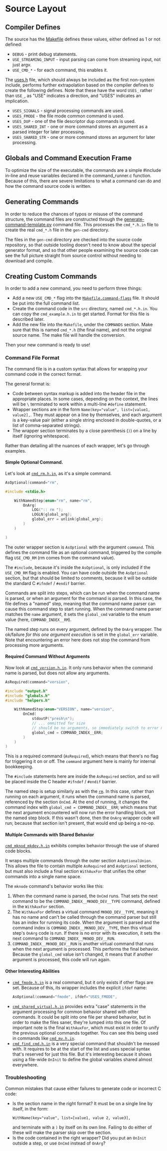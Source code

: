 # Source Layout

## Compiler Defines

The source has the [Makefile](Makefile) defines these values, either defined as 1 or not defined:

* `DEBUG` - print debug statements.
* `USE_STREAMING_INPUT` - input parsing can come from streaming input, not just argv.
* `USE_CMD_*` - for each command, this enables it.

The [uses.h](uses.h) file, which should always be included as the first non-system include, performs further extrapolation based on the compiler defines to create the following defines.  Note that these have the word `USES_` rather than `USE_`, as "USE" indicates a direction, and "USES" indicates an implication.

* `USES_SIGNALS` - signal processing commands are used.
* `USES_FMODE` - the file mode common command is used.
* `USES_DUP` - one of the file descriptor dup commands is used.
* `USES_SHARED_INT` - one or more command stores an argument as a parsed integer for later processing.
* `USES_SHARED_STR` - one or more command stores an argument for later processing.


## Globals and Command Execution Frame

To optimize the size of the executable, the commands are a simple #include in-line and reuse variables declared in the command_runner.c function.  Because of this, there are severe limitations to what a command can do and how the command source code is written.

## Generating Commands

In order to reduce the chances of typos or misuse of the command structure, the command files are constructed through the [generate-command-template.py](../generate-command-template.py) command file.  This processes the `cmd_*.h.in` file to create the real `cmd_*.h` file in the `gen-cmd` directory.

The files in the `gen-cmd` directory are checked into the source code repository, so that outside tooling doesn't need to know about the special generator format, and so that other people examining the source code can see the full picture straight from source control without needing to download and compile.

## Creating Custom Commands

In order to add a new command, you need to perform three things:

* Add a new `USE_CMD_*` flag into the [`Makefile.command-flags`](../Makefile.command-flags) file.  It should be put into the full command list.
* Create the command code in the `src` directory, named `cmd_*.h.in`.  You can copy the `cmd_example.h.in` to get started.  Format for this file is described later.
* Add the new file into the `Makefile`, under the `COMMANDS` section.  Make sure that this is named `cmd_*.h` (the final name), and not the original source name.  The make file will handle the conversion.

Then your new command is ready to use!

### Command File Format

The command file is in a custom syntax that allows for wrapping your command code in the correct format.

The general format is:

* Code between syntax markup is added into the header file in the appropriate places.  In some cases, depending on the context, the lines will be `\` terminated to work within a multi-line `#define` statement.
* Wrapper sections are in the form `Name(key="value", list=[value1, value2],`.  They must appear on a line by themselves, and each argument is a key-value pair (either a single string enclosed in double-quotes, or a list of comma-separated strings).
* The wrapper section terminates by a close parenthesis (`)`) on a line by itself (ignoring whitespace).

Rather than detailing all the nuances of each wrapper, let's go through examples.

#### Simple Optional Command.

Let's look at [`cmd_rm.h.in`](cmd_rm.h.in), as it's a simple command.

```c
AsOptional(command="rm",

#include <stdio.h>

    WithNamedStep(enum="rm", name="rm",
        OnArg(
            LOG(":: rm ");
            LOGLN(global_arg);
            global_err = unlink(global_arg);
        )
    )

)
```

The outer wrapper section is `AsOptional` with the argument `command`.  This defines the command file as an optional command, triggered by the compile flag `USE_CMD_RM` (rm comes from the command value).

The `#include`, because it's inside the `AsOptional`, is only included if the `USE_CMD_RM` flag is enabled.  You can have code outside the `AsOptional` section, but that should be limited to comments, because it will be outside the standard C `#ifndef` / `#endif` barrier.

Commands are split into steps, which can be run when the command name is parsed, or when an argument for the command is parsed.  In this case, the file defines a "named" step, meaning that the command name parser can cause this command step to start running.  When the command name parser matches the `name` argument, it sets the `global_cmd` variable to the enum value (here, `COMMAND_INDEX__RM`).

The named step runs on every argument, defined by the `OnArg` wrapper.  The ok/failure *for this one argument execution* is set in the `global_err` variable.  Note that encountering an error here does not stop the command from processing more arguments.

#### Required Command Without Arguments

Now look at [`cmd_version.h.in`](cmd_version.h.in).  It only runs behavior when the command name is parsed, but does not allow any arguments.

```c
AsRequired(command="version",

#include "output.h"
#include "globals.h"
#include "helpers.h"

    WithNamedStep(enum="VERSION", name="version",
        OnCmd(
            stdoutP("presh\n");
            // ... ommitted for size
            // should be no arguments, so immediately switch to error mode.
            global_cmd = COMMAND_INDEX__ERR;
        )
    )
)
```

This is a required command (`AsRequired`), which means that there's no flag for triggering it on or off.  The `command` argument here is mainly for internal bookkeeping.

The `#include` statements here are inside the `AsRequired` section, and so will be placed inside the C header `#ifndef` / `#endif` barrier.

The named step is setup similarly as with the [`rm`](#simple-optional-command).  In this case, rather than running on each argument, it runs when the command name is parsed, referenced by the section `OnCmd`.  At the end of running, it changes the command index with `global_cmd = COMMAND_INDEX__ERR`; which means that the next argument encountered will now run the error handling block, not the named step block.  If this wasn't done, then the `OnArg` wrapper code will run; because that section isn't present, that would end up being a no-op.

#### Multiple Commands with Shared Behavior

[`cmd_mknod_mkdev.h.in`](cmd_mknod_mkdev.h.in) exhibits complex behavior through the use of shared code blocks.

It wraps multiple commands through the outer section `AsOptionalUnion`.  This allows the file to contain multiple `AsRequired` and `AsOptional` sections, but must also include a final section `WithAuxFor` that unifies the other commands into a single name space.

The `mknode` command's behavior works like this:

1. When the command name is parsed, the `OnCmd` runs.  That sets the next command to be the `COMMAND_INDEX__MKNOD_DEV__TYPE` command, defined in the `WithAuxFor` section.
2. The `WithAuxFor` defines a virtual command `MKNOD_DEV__TYPE`, meaning it has no name and can't be called through the command parser but still has an index for running its code.  When the argument is parsed and the command index is `COMMAND_INDEX__MKNOD_DEV__TYPE`, then this virtual step's `OnArg` code is run.  If there is no error with its execution, it sets the next command to `COMMAND_INDEX__MKNOD_DEV__RUN`.
3. `COMMAND_INDEX__MKNOD_DEV__RUN` is another virtual command that runs when the next argument is processed.  This performs the final behavior.  Because the `global_cmd` value isn't changed, it means that if another argument is processed, this code will run again.

#### Other Interesting Abilities

* [`cmd_fmode.h.in`](cmd_fmode.h.in) is a real command, but it only exists if other flags are set.  Because of this, its wrapper includes the explicit `ifdef` name:
    ```c
    AsOptional(command="fmode", ifdef="USES_FMODE",
    ```
* [`cmd_shared_virtual.h.in`](cmd_shared_virtual.h.in) provides extra "case" statements in the argument processing for common behavior shared with other commands.  It could be split into one file per shared behavior, but in order to make the files saner, they're lumped into this one file.  Of important note is the final `WithAuxFor`, which must exist in order to unify the previous optional commands together.  You can see this being used in commands like [`cmd_mv.h.in`](cmd_mv.h.in).
* [`cmd_find_cmd.h.in`](cmd_find_cmd.h.in) is a very special command that shouldn't be messed with.  It requires to be at the start of the list and uses special syntax that's reserved for just this file.  But it's interesting because it shows using a file-wide `OnInit` to define the global variables shared almost everywhere.


### Troubleshooting

Common mistakes that cause either failures to generate code or incorrect C code:

* Is the section name in the right format?  It must be on a single line by itself, in the form:
    ```
    WithName(key="value", list=[value1, value 2, value3],
    ```
    and terminate with a `)` by itself on its own line.  Failing to do either of these will make the parser skip over the section.
* Is the code contained in the right wrapper?  Did you put an `OnInit` outside a step, or use `OnCmd` instead of `OnArg`?
